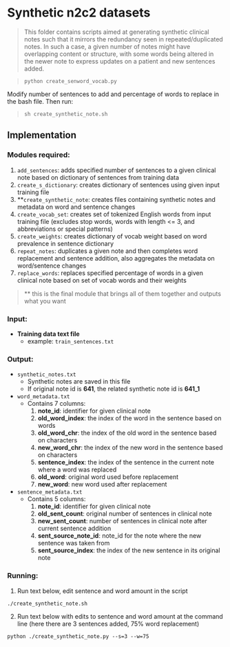 # Synthetic n2c2 datasets
> This folder contains scripts aimed at generating synthetic clinical notes such that
> it mirrors the redundancy seen in repeated/duplicated notes. In such a case, a given number of 
> notes might have overlapping content or structure, with some words being altered in the newer note to 
> express updates on a patient and new sentences added.

> `python create_senword_vocab.py`

Modify number of sentences to add and percentage of words to replace in the bash file.
Then run:

> `sh create_synthetic_note.sh`

## Implementation
### Modules required:
1. `add_sentences`: adds specified number of sentences to a given clinical note based on dictionary of sentences from training data
2. `create_s_dictionary`: creates dictionary of sentences using given input training file
3. **`create_synthetic_note`: creates files containing synthetic notes and metadata on word and sentence changes
4. `create_vocab_set`: creates set of tokenized English words from input training file (excludes stop words, words with length <= 3, and abbreviations or special patterns)
5. `create_weights`: creates dictionary of vocab weight based on word prevalence in sentence dictionary
6. `repeat_notes`: duplicates a given note and then completes word replacement and sentence addition, also aggregates the metadata on word/sentence changes
7. `replace_words`: replaces specified percentage of words in a given clinical note based on set of vocab words and their weights
>** this is the final module that brings all of them together and outputs what you want
### Input:
* **Training data text file**
  * example: `train_sentences.txt`
### Output:
* `synthetic_notes.txt`
  * Synthetic notes are saved in this file
  * If original note id is **641**, the related synthetic note id is **641_1**
* `word_metadata.txt`
  * Contains 7 columns:
    1. **note_id**: identifier for given clinical note
    2. **old_word_index**: the index of the word in the sentence based on words
    3. **old_word_chr**: the index of the old word in the sentence based on characters
    4. **new_word_chr**: the index of the new word in the sentence based on characters
    5. **sentence_index**: the index of the sentence in the current note where a word was replaced
    6. **old_word**: original word used before replacement
    7. **new_word**: new word used after replacement
* `sentence_metadata.txt`
  * Contains 5 columns:
      1. **note_id**: identifier for given clinical note
      2. **old_sent_count**: original number of sentences in clinical note
      3. **new_sent_count**: number of sentences in clinical note after current sentence addition
      4. **sent_source_note_id**: note_id for the note where the new sentence was taken from
      5. **sent_source_index**: the index of the new sentence in its original note
### Running:
1. Run text below, edit sentence and word amount in the script
```angular2html
./create_synthetic_note.sh
```
2. Run text below with edits to sentence and word amount at the command line (here there are 3 sentences added, 75% word replacement)
```angular2html
python ./create_synthetic_note.py --s=3 --w=75
```
